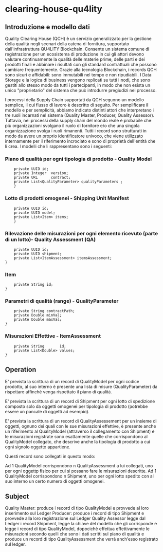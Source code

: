 ﻿# clearing-house-qu4lity

## Introduzione e modello dati

Quality Clearing House (QCH)  è un servizio generalizzato per la gestione della qualità negli scenari della catena di fornitura, supportato dall'infrastruttura QU4LITY Blockchain.  Consente un sistema comune di registrazione per un ecosistema di produzione in cui gli attori devono valutare continuamente la qualità delle materie prime, delle parti e dei prodotti finali e abbinare i risultati con gli standard contrattuali che possono cambiare frequentemente. Grazie alla tecnologia Blockchain, i records QCH sono sicuri e affidabili: sono immutabili nel tempo e non ripudiabili. I Data Storage e la logica di business vengono replicati su tutti i nodi, che sono gestiti allo stesso modo da tutti i partecipanti, in modo che non esista un unico "proprietario" del sistema che può introdurre pregiudizi nel processo.

I processi della Supply Chain supportati da QCH seguono un modello semplice, il cui flusso di lavoro è descritto di seguito. Per semplificare il modello e per semplicità, abbiamo indicato distinti attori che interpretano i tre ruoli incarnati nel sistema (Quality Master, Producer, Quality Assessor). Tuttavia, nei processi della supply chain del mondo reale è probabile che più organizzazioni svolgano il ruolo di fornitore e/o che una singola organizzazione svolga i ruoli rimanenti.
Tutti i record sono strutturati in modo da avere un proprio identificatore univoco, che viene utilizzato internamente per il riferimento incrociato e sono di proprietà dell'entità che li crea.
I modelli che li rappresentano sono i seguenti:

### Piano di qualità per ogni tipologia di prodotto - Quality Model

```public class QualityModel {
    private UUID id;
    private Integer  version;
    private URL      contract;
    private List<QualityParameter> qualityParameters ;
    }
```

### Lotto di prodotti omogenei - Shipping Unit Manifest

```public class Shipment {
    private UUID id;
    private UUID model;
    private List<Item> items;
    }
```

### Rilevazione delle misurazioni per ogni elemento ricevuto (parte di un lotto)- Quality Assessment (QA)

```public class QualityAssessment {
    private UUID id;
    private UUID shipment;
    private List<ItemAssessment> itemsAssessment;
}
```

### Item

```public class Item {
    private String id;
}
```

### Parametri di qualità (range) - QualityParameter

```public class QualityParameter {
    private String contractPath;
    private Double minVal;
    private Double maxVal;
}
```

### Misurazioni Effettive - ItemAssessment

```public class ItemAssessment {
    private String       id;
    private List<Double> values;
}
```

## Operation

E' prevista la scrittura di un record di QualityModel per ogni codice prodotto, al suo interno è presente una lista di misure (QualityParameter) da rispettare affinchè venga rispettato il piano di qualità.

E' prevista la scrittura di un record di Shipment per ogni lotto di spedizione composto solo da oggetti omogenei per tipologia di prodotto (potrebbe essere un pancale di oggetti ad esempio).

E' prevista la scrittura di un record di QualityAssessement per un insieme di oggetti, ognuno dei quali con le sue misurazioni effettive, è presente anche un riferimento al QualityModel (attraverso il collegamento con Shipment) e le misurazioni registrate sono esattamente quelle che corrispondono al QualityModel collegato, che descrive anche la tipologia di prodotto a cui ogni signolo oggetto appartiene.

Questi record sono collegati in questo modo:

Ad 1 QualityModel corrispondono n QualityAssessment a lui collegati, uno per ogni oggettp fisico per cui si possano fare le misurazioni descritte.
Ad 1 QualityModel corrispondono n Shipment, uno per ogni lotto spedito con al suo interno un certo numero di oggetti omogenei.

## Subject

Quality Master: produce i record di tipo QualityModel e provvede al loro inserimento sul Ledger
Producer: produce i record di tipo Shipment e provvede alla loro registrazione sul Ledger
Quality Assessor legge dal Ledger i record Shipment, legge la chiave del modello che gli corrisponde e legge i record di tipo QualityModel, dopocichè effettua effettivamente le misurazioni secondo quelli che sono i dati scritti sul piano di qualità e produce un record di tipo QualityAssessment che verrà anch'esso registrato sul ledger.
